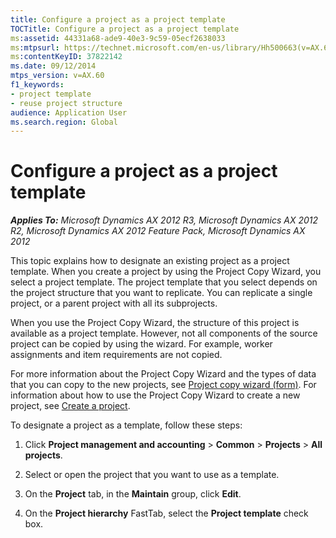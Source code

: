 ```yaml
---
title: Configure a project as a project template
TOCTitle: Configure a project as a project template
ms:assetid: 44331a68-ade9-40e3-9c59-05ecf2638033
ms:mtpsurl: https://technet.microsoft.com/en-us/library/Hh500663(v=AX.60)
ms:contentKeyID: 37822142
ms.date: 09/12/2014
mtps_version: v=AX.60
f1_keywords:
- project template
- reuse project structure
audience: Application User
ms.search.region: Global
---
```


# Configure a project as a project template 


_**Applies To:** Microsoft Dynamics AX 2012 R3, Microsoft Dynamics AX 2012 R2, Microsoft Dynamics AX 2012 Feature Pack, Microsoft Dynamics AX 2012_

This topic explains how to designate an existing project as a project template. When you create a project by using the Project Copy Wizard, you select a project template. The project template that you select depends on the project structure that you want to replicate. You can replicate a single project, or a parent project with all its subprojects.

When you use the Project Copy Wizard, the structure of this project is available as a project template. However, not all components of the source project can be copied by using the wizard. For example, worker assignments and item requirements are not copied.

For more information about the Project Copy Wizard and the types of data that you can copy to the new projects, see [Project copy wizard (form)](https://technet.microsoft.com/en-us/library/aa556743\(v=ax.60\)). For information about how to use the Project Copy Wizard to create a new project, see [Create a project](create-a-project.md).

To designate a project as a template, follow these steps:

1.  Click **Project management and accounting** \> **Common** \> **Projects** \> **All projects**.

2.  Select or open the project that you want to use as a template.

3.  On the **Project** tab, in the **Maintain** group, click **Edit**.

4.  On the **Project hierarchy** FastTab, select the **Project template** check box.

  


